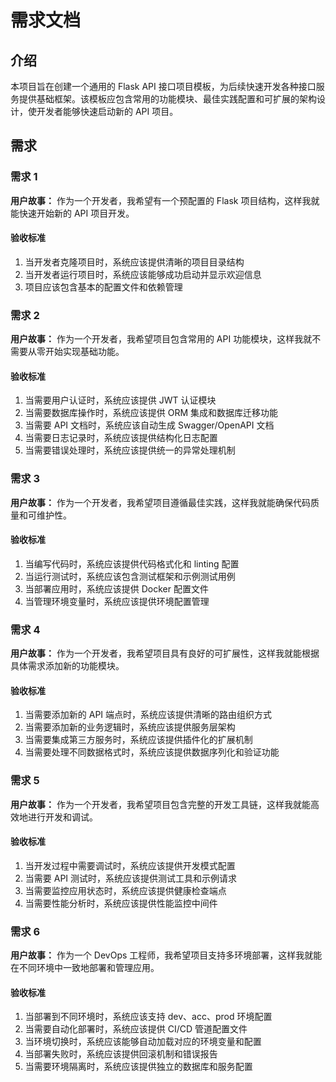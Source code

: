 # 需求文档

## 介绍

本项目旨在创建一个通用的 Flask API 接口项目模板，为后续快速开发各种接口服务提供基础框架。该模板应包含常用的功能模块、最佳实践配置和可扩展的架构设计，使开发者能够快速启动新的 API 项目。

## 需求

### 需求 1

**用户故事：** 作为一个开发者，我希望有一个预配置的 Flask 项目结构，这样我就能快速开始新的 API 项目开发。

#### 验收标准

1. 当开发者克隆项目时，系统应该提供清晰的项目目录结构
2. 当开发者运行项目时，系统应该能够成功启动并显示欢迎信息
3. 项目应该包含基本的配置文件和依赖管理

### 需求 2

**用户故事：** 作为一个开发者，我希望项目包含常用的 API 功能模块，这样我就不需要从零开始实现基础功能。

#### 验收标准

1. 当需要用户认证时，系统应该提供 JWT 认证模块
2. 当需要数据库操作时，系统应该提供 ORM 集成和数据库迁移功能
3. 当需要 API 文档时，系统应该自动生成 Swagger/OpenAPI 文档
4. 当需要日志记录时，系统应该提供结构化日志配置
5. 当需要错误处理时，系统应该提供统一的异常处理机制

### 需求 3

**用户故事：** 作为一个开发者，我希望项目遵循最佳实践，这样我就能确保代码质量和可维护性。

#### 验收标准

1. 当编写代码时，系统应该提供代码格式化和 linting 配置
2. 当运行测试时，系统应该包含测试框架和示例测试用例
3. 当部署应用时，系统应该提供 Docker 配置文件
4. 当管理环境变量时，系统应该提供环境配置管理

### 需求 4

**用户故事：** 作为一个开发者，我希望项目具有良好的可扩展性，这样我就能根据具体需求添加新的功能模块。

#### 验收标准

1. 当需要添加新的 API 端点时，系统应该提供清晰的路由组织方式
2. 当需要添加新的业务逻辑时，系统应该提供服务层架构
3. 当需要集成第三方服务时，系统应该提供插件化的扩展机制
4. 当需要处理不同数据格式时，系统应该提供数据序列化和验证功能

### 需求 5

**用户故事：** 作为一个开发者，我希望项目包含完整的开发工具链，这样我就能高效地进行开发和调试。

#### 验收标准

1. 当开发过程中需要调试时，系统应该提供开发模式配置
2. 当需要 API 测试时，系统应该提供测试工具和示例请求
3. 当需要监控应用状态时，系统应该提供健康检查端点
4. 当需要性能分析时，系统应该提供性能监控中间件

### 需求 6

**用户故事：** 作为一个 DevOps 工程师，我希望项目支持多环境部署，这样我就能在不同环境中一致地部署和管理应用。

#### 验收标准

1. 当部署到不同环境时，系统应该支持 dev、acc、prod 环境配置
2. 当需要自动化部署时，系统应该提供 CI/CD 管道配置文件
3. 当环境切换时，系统应该能够自动加载对应的环境变量和配置
4. 当部署失败时，系统应该提供回滚机制和错误报告
5. 当需要环境隔离时，系统应该提供独立的数据库和服务配置
